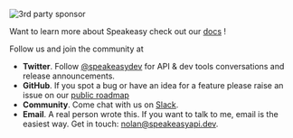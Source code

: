 ![3rd party sponsor](https://github.com/user-attachments/assets/ca371e62-0aac-4205-957f-c709b507caa3)

Want to learn more about Speakeasy check out our [docs](https://speakeasyapi.dev/docs/) !

Follow us and join the community at 

* **Twitter**. Follow [@speakeasydev](https://twitter.com/speakeasydev) for API & dev tools conversations and release announcements.
* **GitHub**. If you spot a bug or have an idea for a feature please raise an issue on our [public roadmap](https://github.com/orgs/speakeasy-api/projects/6/views/1)
* **Community**. Come chat with us on [Slack](https://join.slack.com/t/speakeasy-dev/shared_invite/zt-1df0lalk5-HCAlpcQiqPw8vGukQWhexw). 
* **Email**. A real person wrote this. If you want to talk to me, email is the easiest way. Get in touch: nolan@speakeasyapi.dev.

